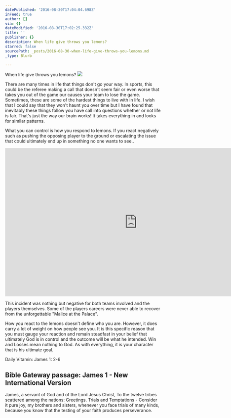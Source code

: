```yaml
---
datePublished: '2016-08-30T17:04:04.698Z'
inFeed: true
author: []
via: {}
dateModified: '2016-08-30T17:02:25.332Z'
title: ''
publisher: {}
description: When life give throws you lemons?
starred: false
sourcePath: _posts/2016-08-30-when-life-give-throws-you-lemons.md
_type: Blurb

---
```

When life give throws you lemons?
![](https://the-grid-user-content.s3-us-west-2.amazonaws.com/236a4fa9-86ca-45c9-bbc7-51762acbc6b1.jpg)

There are many times in life that things don't go your way. In sports, this could be the referee making a call that doesn't seem fair or even worse that takes you out of the game our causes your team to lose the game. Sometimes, these are some of the hardest things to live with in life. I wish that I could say that they won't haunt you over time but I have found that inevitably these things follow you have call into questions whether or not life is fair. That's just the way our brain works! It takes everything in and looks for similar patterns.

What you can control is how you respond to lemons. If you react negatively such as pushing the opposing player to the ground or escalating the issue that could ultimately end up in something no one wants to see..

<iframe src="https://cdn.embedly.com/widgets/media.html?src=https%3A%2F%2Fwww.youtube.com%2Fembed%2FC8VYYLO6z6w%3Ffeature%3Doembed&amp;url=http%3A%2F%2Fwww.youtube.com%2Fwatch%3Fv%3DC8VYYLO6z6w&amp;image=https%3A%2F%2Fi.ytimg.com%2Fvi%2FC8VYYLO6z6w%2Fhqdefault.jpg&amp;key=b7d04c9b404c499eba89ee7072e1c4f7&amp;type=text%2Fhtml&amp;schema=youtube" width="854" height="480" scrolling="no" frameborder="0" allowfullscreen="" style=""></iframe>

This incident was nothing but negative for both teams involved and the players themselves. Some of the players careers were never able to recover from the unforgettable "Malice at the Palace".

How you react to the lemons doesn't define who you are. However, it does carry a lot of weight on how people see you. It is this specific reason that you must gauge your reaction and remain steadfast in your belief that ultimately God is in control and the outcome will be what he intended. Win and Losses mean nothing to God. As with everything, it is your character that is his ultimate goal. 

Daily Vitamin: James 1: 2-6

<article style=""><h1>Bible Gateway passage: James 1 - New International Version</h1><p>James, a servant of God and of the Lord Jesus Christ, To the twelve tribes scattered among the nations: Greetings. Trials and Temptations - Consider it pure joy, my brothers and sisters, whenever you face trials of many kinds, because you know that the testing of your faith produces perseverance.</p></article>